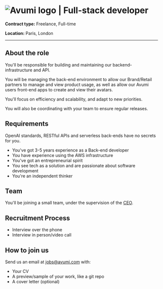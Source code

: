 # ![Avumi logo](https://www.avumi.com/img/avumi-logo.png) | Full-stack developer

**Contract type:** Freelance, Full-time

**Location:** Paris, London

***

## About the role

You'll be responsible for building and maintaining our backend-infrastructure and API.

You will be managing the back-end environment to allow our Brand/Retail partners to manage and view product usage, as well as allow our Avumi users front-end apps to create and view their avatars.

You'll focus on efficiency and scalability, and adapt to new priorities.

You will also be coordinating with your team to ensure regular releases.

## Requirements

OpenAI standards, RESTful APIs and serverless back-ends have no secrets for you.

* You've got 3-5 years experience as a Back-end developer
* You have experience using the AWS infrastructure
* You've got an entrepreneurial spirit
* You see tech as a solution and are passionate about software development
* You're an independent thinker

## Team

You'll be joining a small team, under the supervision of the [CEO](https://fr.linkedin.com/in/jamesgwalters).

## Recruitment Process

* Interview over the phone
* Interview in person/video call

## How to join us

Send us an email at jobs@avumi.com with:

* Your CV
* A preview/sample of your work, like a git repo
* A cover letter (optional)
